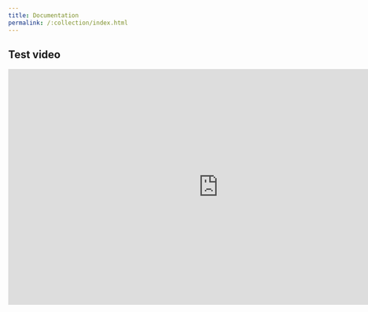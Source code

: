 ```yaml
---
title: Documentation
permalink: /:collection/index.html
---
```

## Test video
<iframe width="854" height="480" src="https://www.youtube.com/embed/tR9WPT4L87M" frameborder="0" allowfullscreen></iframe>
